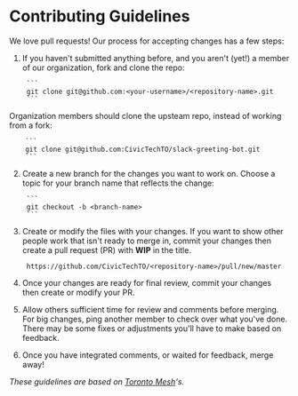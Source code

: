 # Contributing Guidelines

We love pull requests! Our process for accepting changes has a few steps:

1. If you haven't submitted anything before, and you aren't (yet!) a member of our organization, fork and clone the repo:

        ``` 
        git clone git@github.com:<your-username>/<repository-name>.git
        ```

Organization members should clone the upsteam repo, instead of working from a fork:

        ```
        git clone git@github.com:CivicTechTO/slack-greeting-bot.git
        ```

2. Create a new branch for the changes you want to work on. Choose a topic for your branch name that reflects the change:

        ```
        git checkout -b <branch-name>
        ```

3. Create or modify the files with your changes. If you want to show other people work that isn't ready to merge in, commit your changes then create a pull request (PR) with __WIP__ in the title.

        https://github.com/CivicTechTO/<repository-name>/pull/new/master

4. Once your changes are ready for final review, commit your changes then create or modify your PR.

5. Allow others sufficient time for review and comments before merging. For big changes, ping another member to check over what you've done. There may be some fixes or adjustments you'll have to make based on feedback.

6. Once you have integrated comments, or waited for feedback, merge away!

_These guidelines are based on [Toronto Mesh](https://github.com/tomeshnet)'s._
